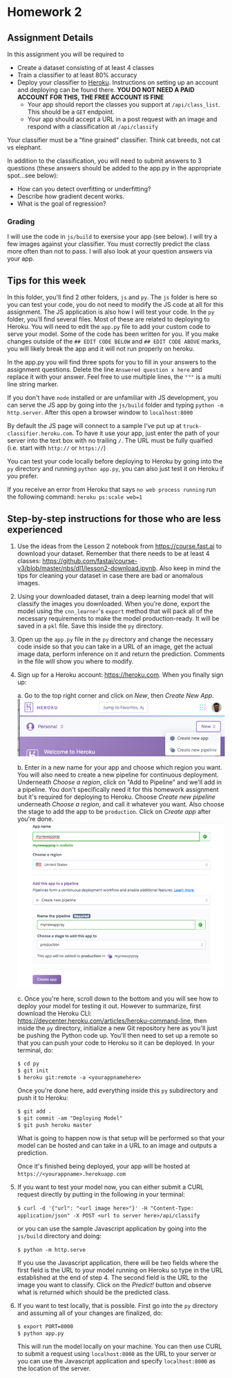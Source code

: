 # Homework 2

## Assignment Details

In this assignment you will be required to
* Create a dataset consisting of at least 4 classes
* Train a classifier to at least 80% accuracy
* Deploy your classifier to [Heroku](https://heroku.com).  Instructions on setting up an account and deploying can be found there.  **YOU DO NOT NEED A PAID ACCOUNT FOR THIS, THE FREE ACCOUNT IS FINE**
    * Your app should report the classes you support at `/api/class_list`.  This should be a `GET` endpoint.
    * Your app should accept a URL in a post request with an image and respond with a classification at `/api/classify`

Your classifier must be a "fine grained" classifier.  Think cat breeds, not cat vs elephant.

In addition to the classification, you will need to submit answers to 3 questions (these answers should be added to the app.py in the appropriate spot...see below):
* How can you detect overfitting or underfitting?
* Describe how gradient decent works.
* What is the goal of regression?

### Grading

I will use the code in `js/build` to exersise your app (see below).  I will try a few images against your classifier.  You must correctly predict the class more often than not to pass.  I will also look at your question answers via your app.

## Tips for this week

In this folder, you'll find 2 other folders, `js` and `py`.  The `js` folder is here so you can test your code, you do not need to modify the JS code at all for this assignment.  The JS application is also how I will test your code.  In the `py` folder, you'll find several files.  Most of these are related to deploying to Heroku.  You will need to edit the `app.py` file to add your custom code to serve your model.  Some of the code has been written for you. If you make changes outside of the `## EDIT CODE BELOW` and `## EDIT CODE ABOVE` marks, you will likely break the app and it will not run properly on heroku.

In the app.py you will find three spots for you to fill in your answers to the assignment questions.  Delete the line `Answered question x here` and replace it with your answer.  Feel free to use multiple lines, the `"""` is a multi line string marker.

If you don't have `node` installed or are unfamiliar with JS development, you can serve the JS app by going into the `js/build` folder and typing `python -m http.server`.  After this open a browser window to `localhost:8000`

By default the JS page will connect to a sample I've put up at `truck-classifier.heroku.com`.  To have it use your app, just enter the path of your server into the text box with no trailing `/`.  The URL must be fully quaified (i.e. start with `http://` or `https://`)

You can test your code locally before deploying to Heroku by going into the `py` directory and running `python app.py`, you can also just test it on Heroku if you prefer.

If you receive an error from Heroku that says `no web process running` run the following command: `heroku ps:scale web=1`

## Step-by-step instructions for those who are less experienced

1. Use the ideas from the Lesson 2 notebook from https://course.fast.ai to download your dataset.  Remember that there 
   needs to be at least 4 classes: https://github.com/fastai/course-v3/blob/master/nbs/dl1/lesson2-download.ipynb.  Also keep in mind the tips for cleaning your dataset in case
   there are bad or anomalous images.
2. Using your downloaded dataset, train a deep learning model that will classify
   the images you downloaded.  When you're done, export the model using the
   `cnn_learner`'s `export` method that will pack all of the necessary requirements
   to make the model production-ready.  It will be saved in a `pkl` file.  Save this inside the `py` directory.
3. Open up the `app.py` file in the `py` directory and change the necessary
   code inside so that you can take in a URL of an image, get the actual
   image data, perform inference on it and return the prediction.  Comments
   in the file will show you where to modify.
4. Sign up for a Heroku account: https://heroku.com.  When you finally sign up:

    a. Go to the top right corner and click on *New*, then *Create New App*.
    ![](./assets/screen1.png)

    b. Enter in a new name for your app and choose which region you want.
    You will also need to create a new pipeline for continuous deployment.
    Underneath *Choose a region*, click on "Add to Pipeline" and we'll add in a
    pipeline.  You don't specifically need it for this homework assignment
    but it's required for deploying to Heroku.  Choose
    *Create new pipeline* underneath *Choose a region*, and call it
    whatever you want.  Also choose the stage to add the app to be
    `production`.  Click on *Create app* after you're done.
    ![](./assets/screen2.png)

    c. Once you're here, scroll down to the bottom and you will see how to
    deploy your model for testing it out.  However to summarize, first download the Heroku CLI:
    https://devcenter.heroku.com/articles/heroku-command-line, then inside the
    `py` directory, initialize a new Git repository here as you'll just be
    pushing the Python code up.  You'll then need to set up a remote so that
    you can push your code to Heroku so it can be deployed.  In your terminal,
    do:

    ```
    $ cd py
    $ git init
    $ heroku git:remote -a <yourappnamehere>
    ```

    Once you're done here, add everything inside this `py` subdirectory and
    push it to Heroku:

    ```
    $ git add .
    $ git commit -am "Deploying Model"
    $ git push heroku master
    ```

    What is going to happen now is that setup will be performed so that your
    model can be hosted and can take in a URL to an image and outputs a
    prediction.

    Once it's finished being deployed, your app will be hosted at `https://<yourappname>.herokuapp.com`
5.  If you want to test your model now, you can either submit a CURL request
    directly by putting in the following in your terminal:

    `$ curl -d '{"url": "<url image here>"}' -H "Content-Type: application/json" -X POST <url to server here>/api/classify`

    or you can use the sample Javascript application by going into the `js/build` directory
    and doing:

    `$ python -m http.serve`

    If you use the Javascript application, there will be two fields where the
    first field is the URL to your model running on Heroku so type in the URL established
    at the end of step 4.  The second field is the URL to the image you want to classify.
    Click on the *Predict!* button and observe what is returned which should be
    the predicted class.
6.  If you want to test locally, that is possible.  First go into the `py` directory
    and assuming all of your changes are finalized, do:

    ```
    $ export PORT=8000
    $ python app.py
    ```

    This will run the model locally on your machine.  You can then use CURL
    to submit a request using `localhost:8000` as the URL to your server or
    you can use the Javascript application and specify `localhost:8000` as the
    location of the server.


